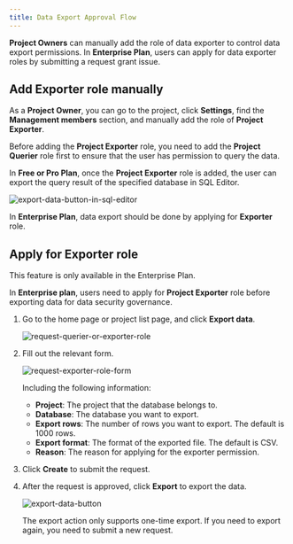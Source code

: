 ```yaml
---
title: Data Export Approval Flow
---
```


**Project Owners** can manually add the role of data exporter to control data export permissions. In **Enterprise Plan**, users can apply for data exporter roles by submitting a request grant issue.

## Add Exporter role manually

As a **Project Owner**, you can go to the project, click **Settings**, find the **Management members** section, and manually add the role of **Project Exporter**.

Before adding the **Project Exporter** role, you need to add the **Project Querier** role first to ensure that the user has permission to query the data.

In **Free or Pro Plan**, once the **Project Exporter** role is added, the user can export the query result of the specified database in SQL Editor.

![export-data-button-in-sql-editor](/content/docs/security/data-query-and-export/export-data-button-in-sql-editor.webp)

In **Enterprise Plan**, data export should be done by applying for **Exporter** role.

## Apply for Exporter role

<HintBlock type="info">

This feature is only available in the Enterprise Plan.

</HintBlock>

In **Enterprise plan**, users need to apply for **Project Exporter** role before exporting data for data security governance.

1. Go to the home page or project list page, and click **Export data**.

   ![request-querier-or-exporter-role](/content/docs/security/data-query-and-export/request-querier-or-exporter-role.webp)

2. Fill out the relevant form.

   ![request-exporter-role-form](/content/docs/security/data-query-and-export/request-exporter-role-form.webp)

   Including the following information:

   - **Project**: The project that the database belongs to.
   - **Database**: The database you want to export.
   - **Export rows**: The number of rows you want to export. The default is 1000 rows.
   - **Export format**: The format of the exported file. The default is CSV.
   - **Reason**: The reason for applying for the exporter permission.

3. Click **Create** to submit the request.

4. After the request is approved, click **Export** to export the data.

   ![export-data-button](/content/docs/security/data-query-and-export/export-data-button.webp)

   The export action only supports one-time export. If you need to export again, you need to submit a new request.
